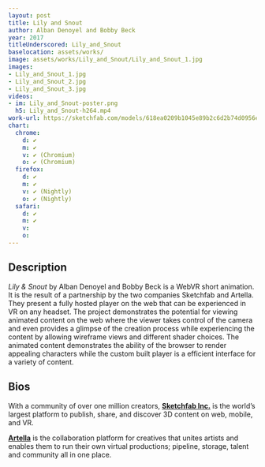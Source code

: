 ```yaml
---
layout: post
title: Lily and Snout
author: Alban Denoyel and Bobby Beck
year: 2017
titleUnderscored: Lily_and_Snout
baselocation: assets/works/
image: assets/works/Lily_and_Snout/Lily_and_Snout_1.jpg
images:
- Lily_and_Snout_1.jpg
- Lily_and_Snout_2.jpg
- Lily_and_Snout_3.jpg
videos: 
- im: Lily_and_Snout-poster.png
  h5: Lily_and_Snout-h264.mp4
work-url: https://sketchfab.com/models/618ea0209b1045e89b2c6d2b74d0956e
chart:
  chrome:
    d: ✔
    m: ✔
    v: ✔ (Chromium)
    o: ✔ (Chromium)
  firefox:
    d: ✔
    m: ✔
    v: ✔ (Nightly)
    o: ✔ (Nightly)
  safari:
    d: ✔
    m: ✔
    v:
    o:
---
```


## Description
*Lily & Snout* by Alban Denoyel and Bobby Beck is a WebVR short animation. It is the result of a partnership by the two companies Sketchfab and Artella. They present a fully hosted player on the web that can be experienced in VR on any headset. The project demonstrates the potential for viewing animated content on the web where the viewer takes control of the camera and even provides a glimpse of the creation process while experiencing the content by allowing wireframe views and different shader choices. The animated content demonstrates the ability of the browser to render appealing characters while the custom built player is a efficient interface for a variety of content.    

## Bios	
With a community of over one million creators, **[Sketchfab Inc.](https://sketchfab.com/)** is the world’s largest platform to publish, share, and discover 3D content on web, mobile, and VR.

**[Artella](https://www.artella.com/)** is the collaboration platform for creatives that unites artists and enables them to run their own virtual productions; pipeline, storage, talent and community all in one place. 
